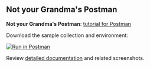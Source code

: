 ## Not your Grandma's Postman

**Not your Grandma's Postman**: [tutorial for Postman](https://medium.com/@joycelin.codes/not-your-grandmas-postman-1b86b3df6fe3)

Download the sample collection and environment:

[![Run in Postman](https://run.pstmn.io/button.svg)](https://app.getpostman.com/run-collection/31e691a7aee0b6843d45#?env%5Bspacev1.template%5D=W3siZW5hYmxlZCI6dHJ1ZSwia2V5IjoiaW1ndXJDbGllbnRJZCIsInZhbHVlIjoicGFzdGUteW91ci1vd24taW1ndXItY2xpZW50SWQtaGVyZSIsInR5cGUiOiJ0ZXh0In0seyJlbmFibGVkIjp0cnVlLCJrZXkiOiJpbWd1ckNsaWVudFNlY3JldCIsInZhbHVlIjoicGFzdGUteW91ci1vd24taW1ndXItY2xpZW50U2VjcmV0LWhlcmUiLCJ0eXBlIjoidGV4dCJ9LHsiZW5hYmxlZCI6dHJ1ZSwia2V5IjoiaW1ndXJSZWZyZXNoVG9rZW4iLCJ2YWx1ZSI6ImdlbmVyYXRlLWFuZC1wYXN0ZS1pbWd1ci1yZWZyZXNoVG9rZW4iLCJ0eXBlIjoidGV4dCJ9XQ==)

Review [detailed documentation](https://documenter.getpostman.com/view/1559979/space-v1/6YwzFwT) and related screenshots.
